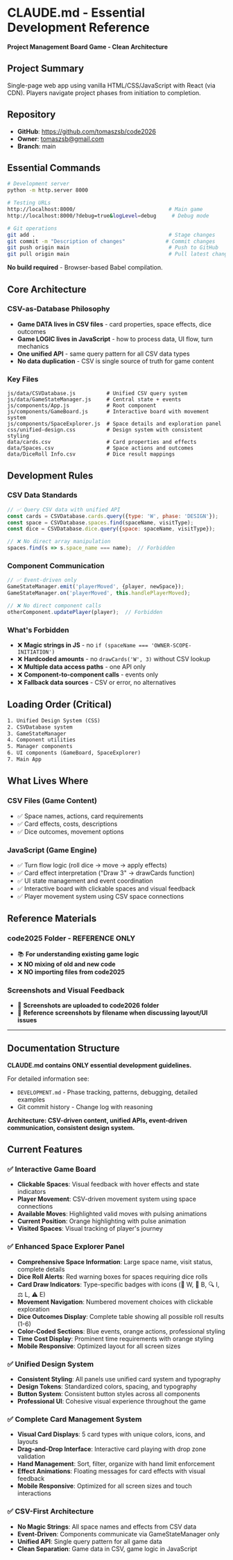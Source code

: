 # CLAUDE.md - Essential Development Reference

**Project Management Board Game - Clean Architecture**

## Project Summary
Single-page web app using vanilla HTML/CSS/JavaScript with React (via CDN). Players navigate project phases from initiation to completion.

## Repository
- **GitHub**: https://github.com/tomaszsb/code2026
- **Owner**: tomaszsb@gmail.com
- **Branch**: main

## Essential Commands
```bash
# Development server
python -m http.server 8000

# Testing URLs
http://localhost:8000/                              # Main game
http://localhost:8000/?debug=true&logLevel=debug     # Debug mode

# Git operations
git add .                                           # Stage changes
git commit -m "Description of changes"             # Commit changes
git push origin main                                # Push to GitHub
git pull origin main                                # Pull latest changes
```
**No build required** - Browser-based Babel compilation.

## Core Architecture

### CSV-as-Database Philosophy
- **Game DATA lives in CSV files** - card properties, space effects, dice outcomes
- **Game LOGIC lives in JavaScript** - how to process data, UI flow, turn mechanics
- **One unified API** - same query pattern for all CSV data types
- **No data duplication** - CSV is single source of truth for game content

### Key Files
```
js/data/CSVDatabase.js          # Unified CSV query system
js/data/GameStateManager.js     # Central state + events
js/components/App.js            # Root component
js/components/GameBoard.js      # Interactive board with movement system
js/components/SpaceExplorer.js  # Space details and exploration panel
css/unified-design.css          # Design system with consistent styling
data/cards.csv                  # Card properties and effects
data/Spaces.csv                 # Space actions and outcomes
data/DiceRoll Info.csv          # Dice result mappings
```

## Development Rules

### CSV Data Standards
```javascript
// ✅ Query CSV data with unified API
const cards = CSVDatabase.cards.query({type: 'W', phase: 'DESIGN'});
const space = CSVDatabase.spaces.find(spaceName, visitType);
const dice = CSVDatabase.dice.query({space: spaceName, visitType});

// ❌ No direct array manipulation
spaces.find(s => s.space_name === name);  // Forbidden
```

### Component Communication
```javascript
// ✅ Event-driven only
GameStateManager.emit('playerMoved', {player, newSpace});
GameStateManager.on('playerMoved', this.handlePlayerMoved);

// ❌ No direct component calls
otherComponent.updatePlayer(player);  // Forbidden
```

### What's Forbidden
- ❌ **Magic strings in JS** - no `if (spaceName === 'OWNER-SCOPE-INITIATION')`
- ❌ **Hardcoded amounts** - no `drawCards('W', 3)` without CSV lookup
- ❌ **Multiple data access paths** - one API only
- ❌ **Component-to-component calls** - events only
- ❌ **Fallback data sources** - CSV or error, no alternatives

## Loading Order (Critical)
```html
1. Unified Design System (CSS)
2. CSVDatabase system
3. GameStateManager
4. Component utilities  
5. Manager components
6. UI components (GameBoard, SpaceExplorer)
7. Main App
```

## What Lives Where

### CSV Files (Game Content)
- ✅ Space names, actions, card requirements
- ✅ Card effects, costs, descriptions
- ✅ Dice outcomes, movement options

### JavaScript (Game Engine)
- ✅ Turn flow logic (roll dice → move → apply effects)
- ✅ Card effect interpretation ("Draw 3" → drawCards function)
- ✅ UI state management and event coordination
- ✅ Interactive board with clickable spaces and visual feedback
- ✅ Player movement system using CSV space connections

## Reference Materials

### code2025 Folder - REFERENCE ONLY
- 📚 **For understanding existing game logic**
- ❌ **NO mixing of old and new code**
- ❌ **NO importing files from code2025**

### Screenshots and Visual Feedback
- 📸 **Screenshots are uploaded to code2026 folder**
- 📸 **Reference screenshots by filename when discussing layout/UI issues**

---

## Documentation Structure

**CLAUDE.md contains ONLY essential development guidelines.**

For detailed information see:
- `DEVELOPMENT.md` - Phase tracking, patterns, debugging, detailed examples
- Git commit history - Change log with reasoning

**Architecture: CSV-driven content, unified APIs, event-driven communication, consistent design system.**

## Current Features

### ✅ Interactive Game Board
- **Clickable Spaces**: Visual feedback with hover effects and state indicators
- **Player Movement**: CSV-driven movement system using space connections
- **Available Moves**: Highlighted valid moves with pulsing animations
- **Current Position**: Orange highlighting with pulse animation
- **Visited Spaces**: Visual tracking of player's journey

### ✅ Enhanced Space Explorer Panel
- **Comprehensive Space Information**: Large space name, visit status, complete details
- **Dice Roll Alerts**: Red warning boxes for spaces requiring dice rolls
- **Card Draw Indicators**: Type-specific badges with icons (🔧 W, 💼 B, 🔍 I, ⚖️ L, ⚠️ E)
- **Movement Navigation**: Numbered movement choices with clickable exploration
- **Dice Outcomes Display**: Complete table showing all possible roll results (1-6)
- **Color-Coded Sections**: Blue events, orange actions, professional styling
- **Time Cost Display**: Prominent time requirements with orange styling
- **Mobile Responsive**: Optimized layout for all screen sizes

### ✅ Unified Design System
- **Consistent Styling**: All panels use unified card system and typography
- **Design Tokens**: Standardized colors, spacing, and typography
- **Button System**: Consistent button styles across all components
- **Professional UI**: Cohesive visual experience throughout the game

### ✅ Complete Card Management System
- **Visual Card Displays**: 5 card types with unique colors, icons, and layouts
- **Drag-and-Drop Interface**: Interactive card playing with drop zone validation
- **Hand Management**: Sort, filter, organize with hand limit enforcement
- **Effect Animations**: Floating messages for card effects with visual feedback
- **Mobile Responsive**: Optimized for all screen sizes and touch interactions

### ✅ CSV-First Architecture
- **No Magic Strings**: All space names and effects from CSV data
- **Event-Driven**: Components communicate via GameStateManager only
- **Unified API**: Single query pattern for all game data
- **Clean Separation**: Game data in CSV, game logic in JavaScript